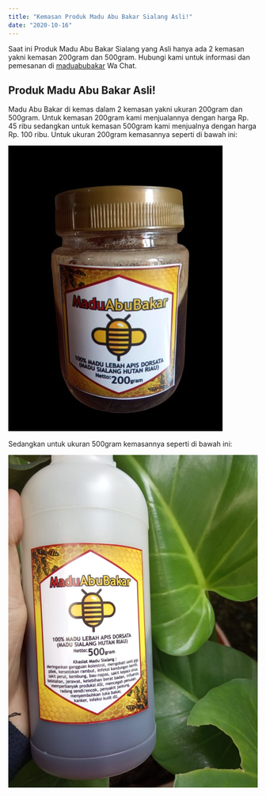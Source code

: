 ```yaml
---
title: "Kemasan Produk Madu Abu Bakar Sialang Asli!"
date: "2020-10-16"
---
```


Saat ini Produk Madu Abu Bakar Sialang yang Asli hanya ada 2 kemasan yakni kemasan 200gram dan 500gram. Hubungi kami untuk informasi dan pemesanan di <a href="https://wa.me/+6285312261634" target="_blank">maduabubakar</a> Wa Chat.


## Produk Madu Abu Bakar Asli!
Madu Abu Bakar di kemas dalam 2 kemasan yakni ukuran 200gram dan 500gram. Untuk kemasan 200gram kami menjualannya dengan harga Rp. 45 ribu sedangkan untuk kemasan 500gram kami menjualnya dengan harga Rp. 100 ribu.
Untuk ukuran 200gram kemasannya seperti di bawah ini:

![Madu Abu Bakar Sialang 200gram](./madu-sialang.jpg)

Sedangkan untuk ukuran 500gram kemasannya seperti di bawah ini:

![Madu Abu Bakar Sialang 500gram](./madu-sialang2.jpg)
